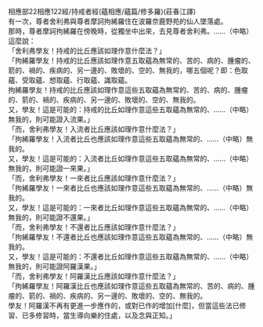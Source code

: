相應部22相應122經/持戒者經(蘊相應/蘊篇/修多羅)(莊春江譯)  
有一次，尊者舍利弗與尊者摩訶拘絺羅住在波羅奈鹿野苑的仙人墜落處。  
那時，尊者摩訶拘絺羅在傍晚時，從獨坐中出來，去見尊者舍利弗。……（中略）這麼說：  
「舍利弗學友！持戒的比丘應該如理作意什麼法？」  
「拘絺羅學友！持戒的比丘應該如理作意五取蘊為無常的、苦的、病的、腫瘤的、箭的、禍的、疾病的、另一邊的、敗壞的、空的、無我的，哪五個呢？即：色取蘊、受取蘊、想取蘊、行取蘊、識取蘊。  
拘絺羅學友！持戒的比丘應該如理作意這些五取蘊為無常的、苦的、病的、腫瘤的、箭的、禍的、疾病的、另一邊的、敗壞的、空的、無我的。  
又，學友！這是可能的：持戒的比丘如理作意這些五取蘊為無常的、……（中略）無我的，則可能證入流果。」  
「而，舍利弗學友！入流者比丘應該如理作意什麼法？」  
「拘絺羅學友！入流者比丘也應該如理作意這些五取蘊為無常的、……（中略）無我的。  
又，學友！這是可能的：入流者比丘如理作意這些五取蘊為無常的、……（中略）無我的，則可能證一來果。」  
「而，舍利弗學友！一來者比丘應該如理作意什麼法？」  
「拘絺羅學友！一來者比丘也應該如理作意這些五取蘊為無常的、……（中略）無我的。  
又，學友！這是可能的：一來者比丘如理作意這些五取蘊為無常的、……（中略）無我的，則可能證不還果。」  
「而，舍利弗學友！不還者比丘應該如理作意什麼法？」  
「拘絺羅學友！不還者比丘也應該如理作意這些五取蘊為無常的、……（中略）無我的。  
又，學友！這是可能的：不還者比丘如理作意這些五取蘊為無常的、……（中略）無我的，則可能證阿羅漢果。」  
「而，舍利弗學友！阿羅漢比丘應該如理作意什麼法？」  
「拘絺羅學友！阿羅漢比丘也應該如理作意這些五取蘊為無常的、苦的、病的、腫瘤的、箭的、禍的、疾病的、另一邊的、敗壞的、空的、無我的。  
學友！阿羅漢不再有更進一步應作的，或對已作的增加[什麼]，但當這些法已修習、已多修習時，當生導向樂的住處，以及念與正知。」  
  
  
